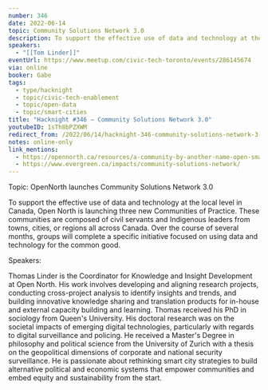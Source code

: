 ```yaml
---
number: 346
date: 2022-06-14
topic: Community Solutions Network 3.0
description: To support the effective use of data and technology at the local level in Canada, Open North is launching three new Communities of Practice. These communities are composed of civil servants and Indigenous leaders from towns, cities, or regions all across Canada. Over the course of several months, groups will complete a specific initiative focused on using data and technology for the common good.
speakers:
  - "[[Tom Linder]]"
eventUrl: https://www.meetup.com/civic-tech-toronto/events/286145674
via: online
booker: Gabe
tags:
  - type/hacknight
  - topic/civic-tech-enablement
  - topic/open-data
  - topic/smart-cities
title: "Hacknight #346 – Community Solutions Network 3.0"
youtubeID: 1sTh8bPZXWM
redirect_from: /2022/06/14/hacknight-346-community-solutions-network-3-0-with-tom-linder/
notes: online-only
link_mentions:
  - https://opennorth.ca/resources/a-community-by-another-name-open-smart-communities-and-cities-in-csn/
  - https://www.evergreen.ca/impacts/community-solutions-network/
---
```


Topic:
OpenNorth launches Community Solutions Network 3.0

To support the effective use of data and technology at the local level in Canada, Open North is launching three new Communities of Practice. These communities are composed of civil servants and Indigenous leaders from towns, cities, or regions all across Canada. Over the course of several months, groups will complete a specific initiative focused on using data and technology for the common good.

Speakers:

Thomas Linder is the Coordinator for Knowledge and Insight Development at Open North. His work involves developing and aligning research projects, conducting cross-project analysis to identify insights and trends, and building innovative knowledge sharing and translation products for in-house and external capacity building and learning.
Thomas received his PhD in sociology from Queen's University. His doctoral research was on the societal impacts of emerging digital technologies, particularly with regards to digital surveillance and policing. He received a Master's Degree in philosophy and political science from the University of Zurich with a thesis on the geopolitical dimensions of corporate and national security surveillance.
He is passionate about rethinking smart city strategies to build alternative political and economic systems that empower communities and embed equity and sustainability from the start.
